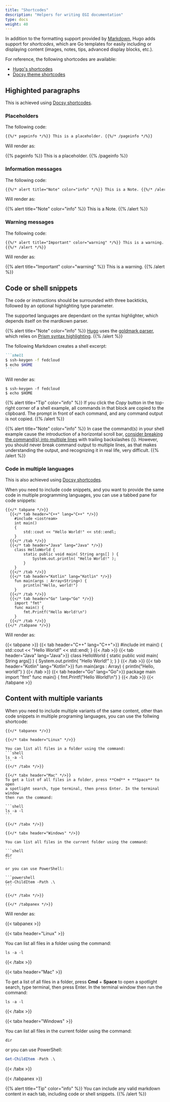 ```yaml
---
title: "Shortcodes"
description: "Helpers for writing EGI documentation"
type: docs
weight: 40
---
```


In addition to the formatting support provided by
[Markdown](https://spec.commonmark.org/0.29/),
Hugo adds support for _shortcodes_, which are Go templates for easily including
or displaying content (images, notes, tips, advanced display blocks, etc.).

For reference, the following shortcodes are available:

- [Hugo's shortcodes](https://gohugo.io/content-management/shortcodes/)
- [Docsy theme shortcodes](https://www.docsy.dev/docs/adding-content/shortcodes/)

## Highighted paragraphs

This is achieved using
[Docsy shortcodes](https://www.docsy.dev/docs/adding-content/shortcodes/#shortcode-helpers).

### Placeholders

The following code:

```markdown
{{%/* pageinfo */%}} This is a placeholder. {{%/* /pageinfo */%}}
```

Will render as:

{{% pageinfo %}} This is a
placeholder. {{% /pageinfo %}}

### Information messages

The following code:

```markdown
{{%/* alert title="Note" color="info" */%}} This is a Note. {{%/* /alert */%}}
```

Will render as:

{{% alert title="Note" color="info" %}} This is a Note. {{% /alert %}}

### Warning messages

The following code:

```markdown
{{%/* alert title="Important" color="warning" */%}} This is a warning.
{{%/* /alert */%}}
```

Will render as:

{{% alert title="Important" color="warning" %}} This is a warning. {{% /alert %}}

## Code or shell snippets

The code or instructions should be surrounded with three backticks, followed by
an optional highlighting type parameter.

The supported languages are dependant on the syntax highlighter, which depends
itself on the mardkown parser.

{{% alert title="Note" color="info" %}} [Hugo](https://gohugo.io/) uses the
[goldmark parser](https://github.com/yuin/goldmark), which relies on
[Prism syntax highlighting](https://prismjs.com/download.html#themes=prism).
{{% /alert %}}

The following Markdown creates a shell excerpt:

````markdown
```shell
$ ssh-keygen -f fedcloud
$ echo $HOME
```
````

Will render as:

```shell
$ ssh-keygen -f fedcloud
$ echo $HOME
```

{{% alert title="Tip" color="info" %}} If you click the _Copy_ button in the
top-right corner of a shell example, all commands in that block are copied to
the clipboard. The prompt in front of each command, and any command
output is not copied.
{{% /alert %}}

{{% alert title="Note" color="info" %}} In case the command(s) in your
shell example cause the introduction of a horizontal scroll bar, [consider
breaking the command(s) into multiple lines](../style/#basic-rules) with
trailing backslashes (\\). However, you should never break command output
to multiple lines, as that makes understanding the output, and recognizing
it in real life, very difficult.
{{% /alert %}}

### Code in multiple languages

This is also achieved using
[Docsy shortcodes](https://www.docsy.dev/docs/adding-content/shortcodes/#tabbed-panes).

When you need to include code snippets, and you want to provide the same code
in multiple programming languages, you can use a tabbed pane for code snippets:

<!-- markdownlint-disable no-inline-html no-missing-space-atx -->
<!-- markdownlint-disable blanks-around-fences no-space-in-code -->

```go-html-template
{{</* tabpane */>}}
  {{</* tab header="C++" lang="C++" */>}}
    #include <iostream>
    int main()
    {
        std::cout << "Hello World!" << std::endl;
    }
  {{</* /tab */>}}
  {{</* tab header="Java" lang="Java" */>}}
    class HelloWorld {
        static public void main( String args[] ) {
            System.out.println( "Hello World!" );
        }
    }
  {{</* /tab */>}}
  {{</* tab header="Kotlin" lang="Kotlin" */>}}
    fun main(args : Array<String>) {
        println("Hello, world!")
    }
  {{</* /tab */>}}
  {{</* tab header="Go" lang="Go" */>}}
    import "fmt"
    func main() {
        fmt.Printf("Hello World!\n")
    }
  {{</* /tab */>}}
{{</* /tabpane */>}}
```

Will render as:

{{< tabpane >}} {{< tab header="C++" lang="C++">}} #include <iostream> int
main() { std::cout << "Hello World!" << std::endl; } {{< /tab >}}
{{< tab header="Java" lang="Java">}} class HelloWorld { static public void main(
String args[] ) { System.out.println( "Hello World!" ); } } {{< /tab >}}
{{< tab header="Kotlin" lang="Kotlin">}} fun main(args : Array<String>) {
println("Hello, world!") } {{< /tab >}} {{< tab header="Go" lang="Go">}} package
main import "fmt" func main() { fmt.Printf("Hello World!\n") } {{< /tab >}}
{{< /tabpane >}}

## Content with multiple variants

When you need to include multiple variants of the same content, other than code
snippets in multiple programing languages, you can use the follwing shortcode:

````go-html-template
{{</* tabpanex */>}}

{{</* tabx header="Linux" */>}}

You can list all files in a folder using the command:
```shell
ls -a -l
```
{{</* /tabx */>}}

{{</* tabx header="Mac" */>}}
To get a list of all files in a folder, press **Cmd** + **Space** to open
a spotlight search, type terminal, then press Enter. In the terminal window
then run the command:

```shell
ls -a -l
```

{{</* /tabx */>}}

{{</* tabx header="Windows" */>}}

You can list all files in the current folder using the command:

```shell
dir
```

or you can use PowerShell:

```powershell
Get-ChildItem -Path .\
```

{{</* /tabx */>}}

{{</* /tabpanex */>}}
````

Will render as:

{{< tabpanex >}}

{{< tabx header="Linux" >}}

You can list all files in a folder using the command:

```shell
ls -a -l
```

{{< /tabx >}}

{{< tabx  header="Mac" >}}

To get a list of all files in a folder, press **Cmd** + **Space** to open a
spotlight search, type terminal, then press Enter. In the terminal window then
run the command:

```shell
ls -a -l
```

{{< /tabx >}}

{{< tabx  header="Windows" >}}

You can list all files in the current folder using the command:

```shell
dir
```

or you can use PowerShell:

```powershell
Get-ChildItem -Path .\
```

{{< /tabx >}}

{{< /tabpanex >}}

{{% alert title="Tip" color="info" %}} You can include any valid markdown
content in each tab, including code or shell snippets. {{% /alert %}}

<!-- markdownlint-enable blanks-around-fences no-space-in-code -->
<!-- markdownlint-enable no-inline-html no-missing-space-atx -->
